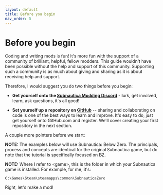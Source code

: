 ```yaml
---
layout: default
title: Before you begin
nav_order: 5
---
```


# Before you begin

Coding and writing mods is fun! It's more fun with the support of a community of brilliant, helpful, fellow modders. This guide wouldn't have been possible without the help and support of this community. Supporting such a community is as much about giving and sharing as it is about receiving help and support.

Therefore, I would suggest you do two things before you begin:

-   **Get yourself onto the [Subnautica Modding Discord](https://discord.gg/srQXTPKA)** - lurk, get involved, learn, ask questions, it's all good!

-   **Set yourself up a repository on [GitHub](https://github.com/)** -- sharing and collaborating on code is one of the best ways to learn and improve. It's easy to do, just get yourself onto GitHub.com and register. We'll cover creating your first repository in the next section.

A couple more pointers before we start:

**NOTE:** The examples below will use Subnautica: Below Zero. The principals, process and concepts are identical for the original Subnautica game, but do note that the tutorial is specifically focused on BZ.

**NOTE:** Where I refer to \<game>, this is the folder in which your Subnautica game is installed. For example, for me, it's: 

`C:\Games\Steam\steamapps\common\SubnauticaZero`

Right, let's make a mod!
